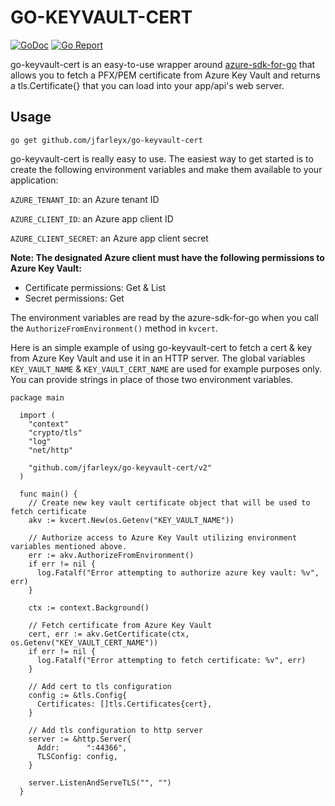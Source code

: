 # GO-KEYVAULT-CERT
[![GoDoc](https://godoc.org/github.com/jfarleyx/go-keyvault-cert?status.svg)](http://godoc.org/github.com/jfarleyx/go-keyvault-cert)
[![Go Report](https://goreportcard.com/badge/github.com/jfarleyx/go-keyvault-cert)](https://goreportcard.com/report/github.com/jfarleyx/go-keyvault-cert)

go-keyvault-cert is an easy-to-use wrapper around [azure-sdk-for-go](https://github.com/Azure/azure-sdk-for-go) that allows you 
to fetch a PFX/PEM certificate from Azure Key Vault and returns a tls.Certificate{} that you can load into your app/api's web server.  

## Usage

``` go get github.com/jfarleyx/go-keyvault-cert ```

go-keyvault-cert is really easy to use. The easiest way to get started is to create the following environment variables and make them available to your application: 

```AZURE_TENANT_ID```: an Azure tenant ID

```AZURE_CLIENT_ID```: an Azure app client ID

```AZURE_CLIENT_SECRET```: an Azure app client secret

**Note: The designated Azure client must have the following permissions to Azure Key Vault:**
- Certificate permissions: Get & List
- Secret permissions: Get

The environment variables are read by the azure-sdk-for-go when you call the ```AuthorizeFromEnvironment()``` method in ```kvcert```. 

Here is an simple example of using go-keyvault-cert to fetch a cert & key from Azure Key Vault and use it in an HTTP server. The global variables ```KEY_VAULT_NAME``` & ```KEY_VAULT_CERT_NAME``` are used for example purposes only. You can provide strings in place of those two environment variables. 

```
package main

  import (
  	"context"
  	"crypto/tls"
  	"log"
  	"net/http"

  	"github.com/jfarleyx/go-keyvault-cert/v2"
  )

  func main() {
  	// Create new key vault certificate object that will be used to fetch certificate
  	akv := kvcert.New(os.Getenv("KEY_VAULT_NAME"))

  	// Authorize access to Azure Key Vault utilizing environment variables mentioned above.
  	err := akv.AuthorizeFromEnvironment()
  	if err != nil {
  	  log.Fatalf("Error attempting to authorize azure key vault: %v", err)
  	}

  	ctx := context.Background()

  	// Fetch certificate from Azure Key Vault
  	cert, err := akv.GetCertificate(ctx, os.Getenv("KEY_VAULT_CERT_NAME"))
  	if err != nil {
  	  log.Fatalf("Error attempting to fetch certificate: %v", err)
  	}
  	
  	// Add cert to tls configuration
  	config := &tls.Config{
  	  Certificates: []tls.Certificates{cert},
  	}

  	// Add tls configuration to http server
  	server := &http.Server{
  	  Addr:      ":44366",
  	  TLSConfig: config,
  	}

  	server.ListenAndServeTLS("", "")
  }
```


